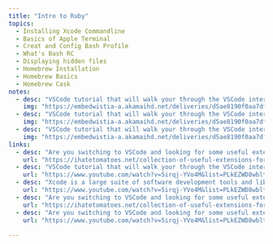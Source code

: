 ```yaml
---
title: "Intro to Ruby"
topics:
  - Installing Xcode Commandline
  - Basics of Apple Terminal
  - Creat and Config Bash Profile
  - What's Bash RC
  - Displaying hidden files
  - Homebrew Installation
  - Homebrew Basics
  - Homebrew Cask
notes:
  - desc: "VSCode tutorial that will walk your through the VSCode interface and introduce handy keyboard shortcuts."
    img: "https://embedwistia-a.akamaihd.net/deliveries/d5ae8190f0aa7dfbe0b01f336f29d44094b967b5.jpg"
  - desc: "VSCode tutorial that will walk your through the VSCode interface and introduce handy keyboard shortcuts."
    img: "https://embedwistia-a.akamaihd.net/deliveries/d5ae8190f0aa7dfbe0b01f336f29d44094b967b5.jpg"
  - desc: "VSCode tutorial that will walk your through the VSCode interface and introduce handy keyboard shortcuts."
    img: "https://embedwistia-a.akamaihd.net/deliveries/d5ae8190f0aa7dfbe0b01f336f29d44094b967b5.jpg"
links:
  - desc: "Are you switching to VSCode and looking for some useful extensions? Below is a collection of my favorite VSCode extensions."
    url: "https://ihatetomatoes.net/collection-of-useful-extensions-for-vscode/"
  - desc: "VSCode tutorial that will walk your through the VSCode interface and introduce handy keyboard shortcuts."
    url: "https://www.youtube.com/watch?v=5irqj-YVo4M&list=PLkEZWD8wbltm8T3mS7SMCpT6WlnyIP50T"
  - desc: "Xcode is a large suite of software development tools and libraries from Apple."
    url: "https://www.youtube.com/watch?v=5irqj-YVo4M&list=PLkEZWD8wbltm8T3mS7SMCpT6WlnyIP50T"
  - desc: "Are you switching to VSCode and looking for some useful extensions? Below is a collection of my favorite VSCode extensions."
    url: "https://ihatetomatoes.net/collection-of-useful-extensions-for-vscode/"
  - desc: "Are you switching to VSCode and looking for some useful extensions? Below is a collection of my favorite VSCode extensions."
    url: "https://www.youtube.com/watch?v=5irqj-YVo4M&list=PLkEZWD8wbltm8T3mS7SMCpT6WlnyIP50T"
  
---
```

